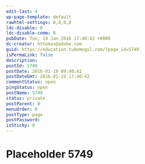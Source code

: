 ```yaml
---
edit-last: 4
wp-page-template: default
rawhtml-settings: 0,0,0,0
ldc-disable: 0
ldc-disable-comm: 0
pubDate: Tue, 19 Jan 2016 17:40:42 +0000
dc-creator: hthomas@adobe.com
guid: https://education.tubemogul.com/?page_id=5749
isPermaLink: false
description: 
postId: 5749
postDate: 2016-01-19 09:40:42
postDateGmt: 2016-01-19 17:40:42
commentStatus: open
pingStatus: open
postName: 5749
status: private
postParent: 0
menuOrder: 0
postType: page
postPassword: 
isSticky: 0
---
```


# Placeholder 5749

<!-- Content commented out. I'm not sure what the intent is here. If you need this file, use valid syntax.

<pre><iframe src="https://<a href="https://altfarm.mediaplex.com/ad/fm/18630-145298-44091-1?mpt=" target="_blank">altfarm.mediaplex.<wbr>com/ad/fm/18630-145298-44091-<wbr>1?mpt=</a><span style="background-color: yellow;">${TM_RANDOM}</span>&mpvc=<span style="background-color: yellow;">${TM_<wbr>CLICK_URL_URLENC}</span>" width=300 height=250 marginwidth=0 marginheight=0 hspace=0 vspace=0 frameborder=0 scrolling=no bordercolor="#000000">
  <br><script type="text/javascript" src="https://<a href="https://altfarm.mediaplex.com/ad/!js/18630-145298-44091-1?mpt=$%7BTM_RANDOM%7D&mpvc=" target="_blank">altfarm.mediaplex.<wbr>com/ad/!js/18630-145298-44091-<wbr>1?mpt=${TM_RANDOM}&mpvc=</a><span style="background-color: yellow;">${TM_<wbr>CLICK_URL_URLENC}</span>">
  <br></script>
  <br><noscript>
  <br><a href="https://altfarm.mediaplex.com/ad/nc/18630-145298-44091-1?mpt=" target="_blank">altfarm.mediaplex.com/ad/<wbr>nc/18630-145298-44091-1?mpt=</a><span style="background-color: yellow;">${<wbr>TM_RANDOM}</span>">
  <br><img src="https://<a href="https://altfarm.mediaplex.com/ad/nb/18630-145298-44091-1?mpt=" target="_blank">altfarm.mediaplex.<wbr>com/ad/nb/18630-145298-44091-<wbr>1?mpt=</a><span style="background-color: yellow;">${<wbr>TM_RANDOM}</span>"alt="Click Here" border="0">
  <br></a>
  <br></noscript>
  <br></iframe></pre>

  -->